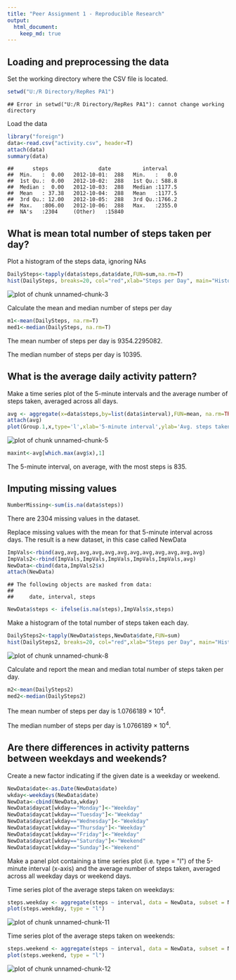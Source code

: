 ```yaml
---
title: "Peer Assignment 1 - Reproducible Research"
output: 
  html_document:
    keep_md: true
---
```



## Loading and preprocessing the data

Set the working directory where the CSV file is located.


```r
setwd("U:/R Directory/RepRes PA1")
```

```
## Error in setwd("U:/R Directory/RepRes PA1"): cannot change working directory
```

Load the data


```r
library("foreign")
data<-read.csv("activity.csv", header=T)
attach(data)
summary(data)
```

```
##      steps                date          interval     
##  Min.   :  0.00   2012-10-01:  288   Min.   :   0.0  
##  1st Qu.:  0.00   2012-10-02:  288   1st Qu.: 588.8  
##  Median :  0.00   2012-10-03:  288   Median :1177.5  
##  Mean   : 37.38   2012-10-04:  288   Mean   :1177.5  
##  3rd Qu.: 12.00   2012-10-05:  288   3rd Qu.:1766.2  
##  Max.   :806.00   2012-10-06:  288   Max.   :2355.0  
##  NA's   :2304     (Other)   :15840
```

## What is mean total number of steps taken per day?

Plot a histogram of the steps data, ignoring NAs


```r
DailySteps<-tapply(data$steps,data$date,FUN=sum,na.rm=T)
hist(DailySteps, breaks=20, col="red",xlab="Steps per Day", main="Histogram of Steps")
```

![plot of chunk unnamed-chunk-3](figure/unnamed-chunk-3-1.png) 

Calculate the mean and median number of steps per day


```r
m1<-mean(DailySteps, na.rm=T)
med1<-median(DailySteps, na.rm=T)
```

The mean number of steps per day is 9354.2295082. 

The median number of steps per day is 10395.

## What is the average daily activity pattern?

Make a time series plot of the 5-minute intervals and the average number of steps taken, averaged across all days.


```r
avg <- aggregate(x=data$steps,by=list(data$interval),FUN=mean, na.rm=TRUE)
attach(avg)
plot(Group.1,x,type='l',xlab='5-minute interval',ylab='Avg. steps taken')
```

![plot of chunk unnamed-chunk-5](figure/unnamed-chunk-5-1.png) 

```r
maxint<-avg[which.max(avg$x),1]
```

The 5-minute interval, on average, with the most steps is 835.

## Imputing missing values


```r
NumberMissing<-sum(is.na(data$steps))
```

There are 2304 missing values in the dataset.

Replace missing values with the mean for that 5-minute interval across days. The result is a new dataset, in this case called NewData


```r
ImpVals<-rbind(avg,avg,avg,avg,avg,avg,avg,avg,avg,avg,avg,avg)
ImpVals2<-rbind(ImpVals,ImpVals,ImpVals,ImpVals,ImpVals,avg)
NewData<-cbind(data,ImpVals2$x)
attach(NewData)
```

```
## The following objects are masked from data:
## 
##     date, interval, steps
```

```r
NewData$steps <- ifelse(is.na(steps),ImpVals$x,steps)
```

Make a histogram of the total number of steps taken each day. 


```r
DailySteps2<-tapply(NewData$steps,NewData$date,FUN=sum)
hist(DailySteps2, breaks=20, col="red",xlab="Steps per Day", main="Histogram of Steps")
```

![plot of chunk unnamed-chunk-8](figure/unnamed-chunk-8-1.png) 

Calculate and report the mean and median total number of steps taken per day.


```r
m2<-mean(DailySteps2)
med2<-median(DailySteps2)
```

The mean number of steps per day is 1.0766189 &times; 10<sup>4</sup>. 

The median number of steps per day is 1.0766189 &times; 10<sup>4</sup>.

## Are there differences in activity patterns between weekdays and weekends?

Create a new factor indicating if the given date is a weekday or weekend.


```r
NewData$date<-as.Date(NewData$date)
wkday<-weekdays(NewData$date)
NewData<-cbind(NewData,wkday)
NewData$daycat[wkday=="Monday"]<-"Weekday"
NewData$daycat[wkday=="Tuesday"]<-"Weekday"
NewData$daycat[wkday=="Wednesday"]<-"Weekday"
NewData$daycat[wkday=="Thursday"]<-"Weekday"
NewData$daycat[wkday=="Friday"]<-"Weekday"
NewData$daycat[wkday=="Saturday"]<-"Weekend"
NewData$daycat[wkday=="Sunday"]<-"Weekend"
```

Make a panel plot containing a time series plot (i.e. type = "l") of the 5-minute interval (x-axis) and the average number of steps taken, averaged across all weekday days or weekend days.

Time series plot of the average steps taken on weekdays:


```r
steps.weekday <- aggregate(steps ~ interval, data = NewData, subset = NewData$daycat=="Weekday", FUN = mean)
plot(steps.weekday, type = "l")
```

![plot of chunk unnamed-chunk-11](figure/unnamed-chunk-11-1.png) 

Time series plot of the average steps taken on weekends:


```r
steps.weekend <- aggregate(steps ~ interval, data = NewData, subset = NewData$daycat=="Weekend", FUN = mean)
plot(steps.weekend, type = "l")
```

![plot of chunk unnamed-chunk-12](figure/unnamed-chunk-12-1.png) 
